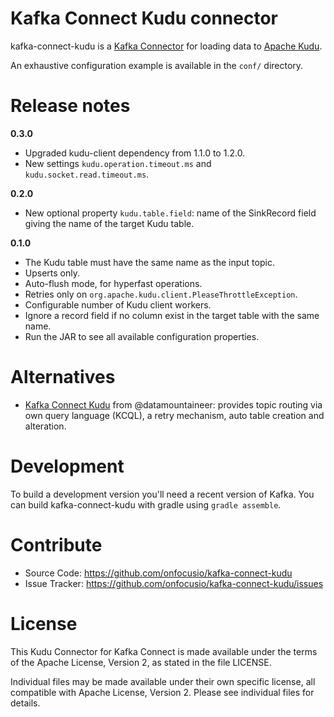 # Kafka Connect Kudu connector

kafka-connect-kudu is a [Kafka Connector](http://kafka.apache.org/documentation.html#connect)
for loading data to [Apache Kudu](http://kudu.apache.org).

An exhaustive configuration example is available in the `conf/` directory.

# Release notes

**0.3.0**

* Upgraded kudu-client dependency from 1.1.0 to 1.2.0.
* New settings `kudu.operation.timeout.ms` and `kudu.socket.read.timeout.ms`.

**0.2.0**

* New optional property `kudu.table.field`: name of the SinkRecord field giving the name of the target Kudu table.  

**0.1.0**

* The Kudu table must have the same name as the input topic.
* Upserts only.
* Auto-flush mode, for hyperfast operations.
* Retries only on `org.apache.kudu.client.PleaseThrottleException`.
* Configurable number of Kudu client workers.
* Ignore a record field if no column exist in the target table with the same name.
* Run the JAR to see all available configuration properties.

# Alternatives

* [Kafka Connect Kudu](http://docs.datamountaineer.com/en/latest/kudu.html) from @datamountaineer: provides topic routing via own query language (KCQL), a retry mechanism, auto table creation and alteration.
 
# Development

To build a development version you'll need a recent version of Kafka. You can build
kafka-connect-kudu with gradle using `gradle assemble`.

# Contribute

- Source Code: https://github.com/onfocusio/kafka-connect-kudu
- Issue Tracker: https://github.com/onfocusio/kafka-connect-kudu/issues

# License

This Kudu Connector for Kafka Connect is made available under the terms of the Apache License, Version 2, as stated in the file LICENSE.

Individual files may be made available under their own specific license, all compatible with Apache License, Version 2. Please see individual files for details.